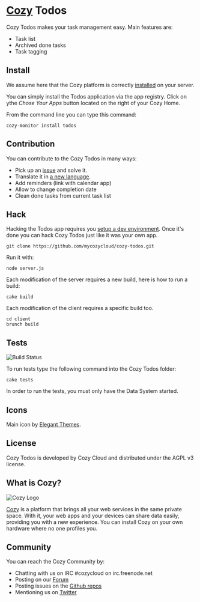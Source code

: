 # [Cozy](http://cozy.io) Todos

Cozy Todos makes your task management easy. Main features are: 

* Task list
* Archived done tasks
* Task tagging

## Install

We assume here that the Cozy platform is correctly [installed](http://cozy.io/host/install.html)
 on your server.

You can simply install the Todos application via the app registry. Click on ythe *Chose Your Apps* button located on the right of your Cozy Home.

From the command line you can type this command:

    cozy-monitor install todos


## Contribution

You can contribute to the Cozy Todos in many ways:

* Pick up an [issue](https://github.com/mycozycloud/cozy-todos/issues?state=open) and solve it.
* Translate it in [a new language](https://github.com/mycozycloud/cozy-todos/tree/master/client/app/locales).
* Add reminders (link with calendar app)
* Allow to change completion date
* Clean done tasks from current task list


## Hack

Hacking the Todos app requires you [setup a dev environment](http://cozy.io/hack/getting-started/). Once it's done you can hack Cozy Todos just like it was your own app.

    git clone https://github.com/mycozycloud/cozy-todos.git

Run it with:

    node server.js

Each modification of the server requires a new build, here is how to run a
build:

    cake build

Each modification of the client requires a specific build too.

    cd client
    brunch build

## Tests

![Build
Status](https://travis-ci.org/mycozycloud/cozy-todos.png?branch=master)

To run tests type the following command into the Cozy Todos folder:

    cake tests

In order to run the tests, you must only have the Data System started.

## Icons

Main icon by [Elegant Themes](http://www.elegantthemes.com/blog/freebie-of-the-week/beautiful-flat-icons-for-free).

## License

Cozy Todos is developed by Cozy Cloud and distributed under the AGPL v3 license.

## What is Cozy?

![Cozy Logo](https://raw.github.com/mycozycloud/cozy-setup/gh-pages/assets/images/happycloud.png)

[Cozy](http://cozy.io) is a platform that brings all your web services in the
same private space.  With it, your web apps and your devices can share data
easily, providing you
with a new experience. You can install Cozy on your own hardware where no one
profiles you.

## Community

You can reach the Cozy Community by:

* Chatting with us on IRC #cozycloud on irc.freenode.net
* Posting on our [Forum](https://groups.google.com/forum/?fromgroups#!forum/cozy-cloud)
* Posting issues on the [Github repos](https://github.com/mycozycloud/)
* Mentioning us on [Twitter](http://twitter.com/mycozycloud)
